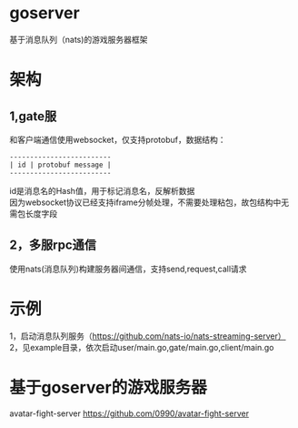 # goserver
基于消息队列（nats)的游戏服务器框架

# 架构

## 1,gate服
和客户端通信使用websocket，仅支持protobuf，数据结构：<br>

    -------------------------
    | id | protobuf message |
    -------------------------
id是消息名的Hash值，用于标记消息名，反解析数据<br>
因为websocket协议已经支持iframe分帧处理，不需要处理粘包，故包结构中无需包长度字段<br>

## 2，多服rpc通信
使用nats(消息队列)构建服务器间通信，支持send,request,call请求

# 示例
1，启动消息队列服务（https://github.com/nats-io/nats-streaming-server）<br>
2，见example目录，依次启动user/main.go,gate/main.go,client/main.go<br>

# 基于goserver的游戏服务器
avatar-fight-server https://github.com/0990/avatar-fight-server


